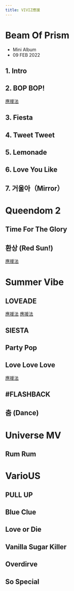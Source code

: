 ```yaml
---
title: VIVIZ應援
---
```


# Beam Of Prism

- Mini Album
- 09 FEB 2022

## 1. Intro

## 2. BOP BOP!

[應援法](https://www.youtube.com/watch?v=BdMQv3UdO9Q)

## 3. Fiesta

## 4. Tweet Tweet

## 5. Lemonade

## 6. Love You Like

## 7. 거울아（Mirror）

# Queendom 2

## Time For The Glory

## 환상 (Red Sun!)

[應援法](https://m.cafe.daum.net/VIVIZ/Xw4g/47?svc=cafeapp)

# Summer Vibe

## LOVEADE

[應援法](https://www.youtube.com/watch?v=rXMr_1kAV-4)
[應援法](https://www.youtube.com/watch?v=-IXjeCG3dpE)

## SIESTA

## Party Pop

## Love Love Love

[應援法](https://www.youtube.com/watch?v=p2RtRDwlwGs)

## #FLASHBACK

## 춤 (Dance)

# Universe MV

## Rum Rum

# VarioUS

## PULL UP

## Blue Clue

## Love or Die

## Vanilla Sugar Killer

## Overdirve

## So Special
